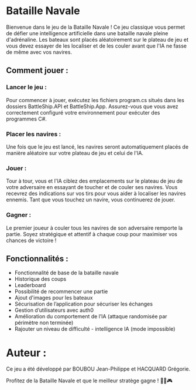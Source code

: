 # Bataille Navale

Bienvenue dans le jeu de la Bataille Navale ! 
Ce jeu classique vous permet de défier une intelligence artificielle dans une bataille navale pleine d'adrénaline. 
Les bateaux sont placés aléatoirement sur le plateau de jeu et vous devez essayer de les localiser et de les couler avant que l'IA ne fasse de même avec vos navires.

## Comment jouer :

### Lancer le jeu : 
Pour commencer à jouer, exécutez les fichiers program.cs situés dans les dossiers BattleShip.API et BattleShip.App. Assurez-vous que vous avez correctement configuré votre environnement pour exécuter des programmes C#.

### Placer les navires : 
Une fois que le jeu est lancé, les navires seront automatiquement placés de manière aléatoire sur votre plateau de jeu et celui de l'IA.

### Jouer : 
Tour à tour, vous et l'IA ciblez des emplacements sur le plateau de jeu de votre adversaire en essayant de toucher et de couler ses navires. Vous recevrez des indications sur vos tirs pour vous aider à localiser les navires ennemis. Tant que vous touchez un navire, vous continuerez de jouer.

### Gagner : 
Le premier joueur à couler tous les navires de son adversaire remporte la partie. Soyez stratégique et attentif à chaque coup pour maximiser vos chances de victoire !

## Fonctionnalités :

- Fonctionnalité de base de la bataille navale
- Historique des coups
- Leaderboard 
- Possibilité de recommencer une partie
- Ajout d'images pour les bateaux
- Sécurisation de l’application pour sécuriser les échanges
- Gestion d’utilisateurs avec auth0
- Amélioration du comportement de l’IA (attaque randomisée par périmètre non terminée)
- Rajouter un niveau de difficulté - intelligence IA (mode impossible)

# Auteur :

Ce jeu a été développé par BOUBOU Jean-Philippe et HACQUARD Grégorie.

Profitez de la Bataille Navale et que le meilleur stratège gagne ! 🚢💥🎮